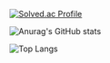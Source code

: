 [![Solved.ac Profile](http://mazassumnida.wtf/api/v2/generate_badge?boj=loevray)](https://solved.ac/loevray/)

![Anurag's GitHub stats](https://github-readme-stats.vercel.app/api?username=loevray&show_icons=true&theme=dracula)

![Top Langs](https://github-readme-stats.vercel.app/api/top-langs/?username=loevray&layout=compact&theme=dracula)
